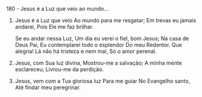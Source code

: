 180 - Jesus é a Luz que veio ao mundo...

1. Jesus é a Luz que veio
   Ao mundo para me resgatar;
   Em trevas eu jamais andarei,
   Pois Ele me faz brilhar.

   Se eu andar nessa Luz,
   Um dia eu verei o fiel, bom Jesus;
   Na casa de Deus Pai,
   Eu contemplarei todo o esplendor
   Do meu Redentor. Que alegria!
   Lá não há tristeza e nem mal,
   Só o amor perenal.

2. Jesus, com Sua luz divina,
   Mostrou-me a salvação;
   A minha mente esclareceu;
   Livrou-me da perdição.

3. Jesus, vem com a Tua gloriosa luz
   Para me guiar
   No Evangelho santo,
   Até findar meu peregrinar.
